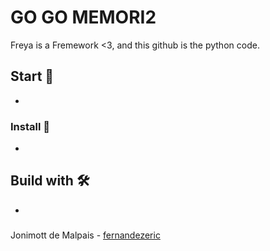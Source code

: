 # GO GO MEMORI2

Freya is a Fremework <3, and this github is the python code.

## Start 🚀
*
### Install 🔧
*
## Build with 🛠️
*
###
Jonimott de Malpais - [fernandezeric](https://github.com/fernandezeric)